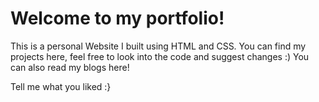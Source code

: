 # Welcome to my portfolio!

This is a personal Website I built using HTML and CSS. You can find my projects here, feel free to look into the code and suggest changes :) 
You can also read my blogs here!

Tell me what you liked :}
